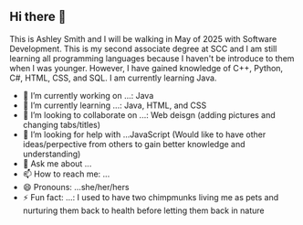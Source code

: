 ## Hi there 👋
This is Ashley Smith and I will be walking in May of 2025 with Software Development. This is my second associate degree at SCC and I am still learning all programming languages because I haven't be introduce to them when I was younger. However, I have gained knowledge of C++, Python, C#, HTML, CSS, and SQL. I am currently learning Java.

- 🔭 I’m currently working on ...: Java
- 🌱 I’m currently learning ...: Java, HTML, and CSS
- 👯 I’m looking to collaborate on ...: Web deisgn (adding pictures and changing tabs/titles)
- 🤔 I’m looking for help with ...JavaScript (Would like to have other ideas/perpective from others to gain better knowledge and understanding)
- 💬 Ask me about ...
- 📫 How to reach me: ...
- 😄 Pronouns: ...she/her/hers
- ⚡ Fun fact: ...: I used to have two chimpmunks living me as pets and nurturing them back to health before letting them back in nature

